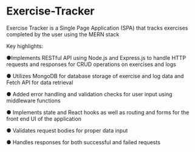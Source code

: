 # Exercise-Tracker
Exercise Tracker is a Single Page Application (SPA) that tracks exercises completed by the user using the MERN stack

Key highlights: 

●Implements RESTful API using Node.js and Express.js to handle HTTP requests and responses for CRUD 
operations on exercises and logs

● Utilizes MongoDB for database storage of exercise and log data and Fetch API for data retrieval

● Added error handling and validation checks for user input using middleware functions

● Implements state and React hooks as well as routing and forms for the front end UI of the application 

● Validates request bodies for proper data input

● Handles responses for both successful and failed requests
